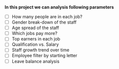 **In this project we can analysis following parameters**

- [ ] How many people are in each job?
- [ ] Gender break-down of the staff
- [ ] Age spread of the staff
- [ ] Which jobs pay more?
- [ ] Top earners in each job
- [ ] Qualification vs. Salary
- [ ] Staff growth trend over time
- [ ] Employee filter by starting letter 
- [ ] Leave balance analysis
